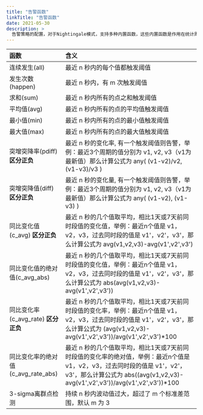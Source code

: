 ```yaml
---
title: "告警函数"
linkTitle: "告警函数"
date: 2021-05-30
description: >
  告警策略的配置，对于Nightingale模式，支持多种内置函数，这些内置函数是作用在统计周期内的各个监控数据上，即统计周期+监控数据+告警函数得到一个值，这个值与阈值做比对判断是否触发告警，本章节对各类告警函数做详细解释说明
---
```




| 函数 | 含义 |
| :--- | :--- |
| 连续发生(all) | 最近 n 秒内的每个值都触发阈值 |
| 发生次数(happen) | 最近 n 秒内，有 m 次触发阈值 |
| 求和(sum) | 最近 n 秒内所有的点之和触发阈值 |
| 平均值(avg) | 最近 n 秒内所有的点的平均值触发阈值 |
| 最小值(min) | 最近 n 秒内所有的点的最小值触发阈值 |
| 最大值(max) | 最近 n 秒内所有的点的最大值触发阈值 |
| 突增突降率(pdiff) **区分正负** | 最近 n 秒的变化率, 有一个触发阈值则告警，举例：最近3个周期的值分别为 v1, v2, v3（v1为最新值）那么计算公式为 any( (v1-v2)/v2, (v1-v3)/v3 ) |
| 突增突降值(diff) **区分正负** | 最近 n 秒的变化量, 有一个触发阈值则告警，举例：最近3个周期的值分别为 v1, v2, v3（v1为最新值）那么计算公式为 any( (v1-v2), (v1-v3) ) |
| 同比变化值(c_avg) **区分正负** | 最近 n 秒的几个值取平均，相比1天或7天前同时段值的变化值，举例：最近n个值是 v1，v2，v3，过去同时段的值是 v1'，v2'，v3'，那么计算公式为 avg(v1,v2,v3)-avg(v1',v2',v3') |
| 同比变化值的绝对值(c_avg_abs) | 最近 n 秒的几个值取平均，相比1天或7天前同时段值的变化值，举例：最近n个值是 v1，v2，v3，过去同时段的值是 v1'，v2'，v3'，那么计算公式为 abs(avg(v1,v2,v3)-avg(v1',v2',v3')) |
| 同比变化率(c_avg_rate) **区分正负** | 最近 n 秒的几个值取平均，相比1天或7天前同时段值的变化率，举例：最近n个值是 v1，v2，v3，过去同时段的值是 v1'，v2'，v3'，那么计算公式为 (avg(v1,v2,v3)-avg(v1',v2',v3'))/avg(v1',v2',v3')*100 |
| 同比变化率的绝对值(c_avg_rate_abs) | 最近 n 秒的几个值取平均，相比1天或7天前同时段值的变化率的绝对值，举例：最近n个值是 v1，v2，v3，过去同时段的值是 v1'，v2'，v3'，那么计算公式为 abs((avg(v1,v2,v3)-avg(v1',v2',v3'))/avg(v1',v2',v3'))*100 |
| 3-sigma离群点检测 | 持续 n 秒内波动值过大，超过了 m 个标准差范围，默认 m 为 3 |